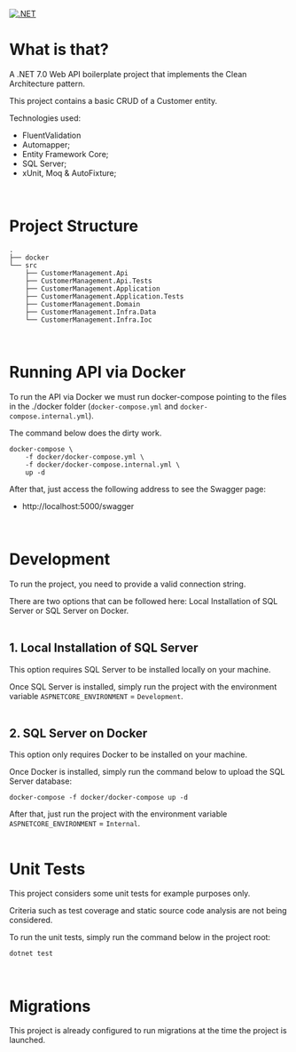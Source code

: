 [![.NET](https://github.com/francoeder/CustomerManagement/actions/workflows/ci-dotnet.yml/badge.svg?branch=main)](https://github.com/francoeder/CustomerManagement/actions/workflows/ci-dotnet.yml)

# What is that?

A .NET 7.0 Web API boilerplate project that implements the Clean Architecture pattern.

This project contains a basic CRUD of a Customer entity.

Technologies used:
- FluentValidation
- Automapper;
- Entity Framework Core;
- SQL Server;
- xUnit, Moq & AutoFixture;

<br>

# Project Structure
```
.
├── docker
└── src
    ├── CustomerManagement.Api
    ├── CustomerManagement.Api.Tests
    ├── CustomerManagement.Application
    ├── CustomerManagement.Application.Tests
    ├── CustomerManagement.Domain
    ├── CustomerManagement.Infra.Data
    └── CustomerManagement.Infra.Ioc
```

<br>

# Running API via Docker

To run the API via Docker we must run docker-compose pointing to the files in the ./docker folder (`docker-compose.yml` and `docker-compose.internal.yml`).

The command below does the dirty work.

```
docker-compose \
    -f docker/docker-compose.yml \
    -f docker/docker-compose.internal.yml \
    up -d
```

After that, just access the following address to see the Swagger page:

- http://localhost:5000/swagger

<br>

# Development

To run the project, you need to provide a valid connection string.

There are two options that can be followed here: Local Installation of SQL Server or SQL Server on Docker.
<br><br>

## 1. Local Installation of SQL Server
This option requires SQL Server to be installed locally on your machine.

Once SQL Server is installed, simply run the project with the environment variable `ASPNETCORE_ENVIRONMENT` = `Development`.
<br><br>


## 2. SQL Server on Docker
This option only requires Docker to be installed on your machine.

Once Docker is installed, simply run the command below to upload the SQL Server database:

```
docker-compose -f docker/docker-compose up -d
```

After that, just run the project with the environment variable `ASPNETCORE_ENVIRONMENT` = `Internal`.
<br><br>

# Unit Tests

This project considers some unit tests for example purposes only.

Criteria such as test coverage and static source code analysis are not being considered.

To run the unit tests, simply run the command below in the project root:

```
dotnet test
```
<br>

# Migrations

This project is already configured to run migrations at the time the project is launched.
